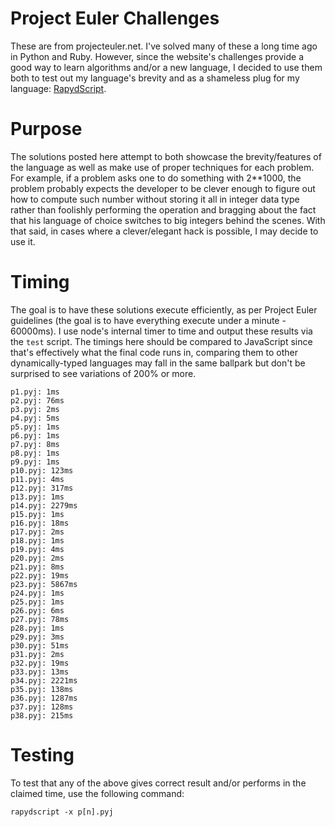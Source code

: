 # Project Euler Challenges
These are from projecteuler.net. I've solved many of these a long time ago in Python and Ruby. However, since the website's challenges provide a good way to learn algorithms and/or a new language, I decided to use them both to test out my language's brevity and as a shameless plug for my language: [RapydScript](https://github.com/atsepkov/RapydScript).

# Purpose
The solutions posted here attempt to both showcase the brevity/features of the language as well as make use of proper techniques for each problem. For example, if a problem asks one to do something with 2**1000, the problem probably expects the developer to be clever enough to figure out how to compute such number without storing it all in integer data type rather than foolishly performing the operation and bragging about the fact that his language of choice switches to big integers behind the scenes. With that said, in cases where a clever/elegant hack is possible, I may decide to use it.

# Timing
The goal is to have these solutions execute efficiently, as per Project Euler guidelines (the goal is to have everything execute under a minute - 60000ms). I use node's internal timer to time and output these results via the `test` script. The timings here should be compared to JavaScript since that's effectively what the final code runs in, comparing them to other dynamically-typed languages may fall in the same ballpark but don't be surprised to see variations of 200% or more.

	p1.pyj: 1ms
	p2.pyj: 76ms
	p3.pyj: 2ms
	p4.pyj: 5ms
	p5.pyj: 1ms
	p6.pyj: 1ms
	p7.pyj: 8ms
	p8.pyj: 1ms
	p9.pyj: 1ms
	p10.pyj: 123ms
	p11.pyj: 4ms
	p12.pyj: 317ms
	p13.pyj: 1ms
	p14.pyj: 2279ms
	p15.pyj: 1ms
	p16.pyj: 18ms
	p17.pyj: 2ms
	p18.pyj: 1ms
	p19.pyj: 4ms
	p20.pyj: 2ms
	p21.pyj: 8ms
	p22.pyj: 19ms
	p23.pyj: 5867ms
	p24.pyj: 1ms
	p25.pyj: 1ms
	p26.pyj: 6ms
	p27.pyj: 78ms
	p28.pyj: 1ms
	p29.pyj: 3ms
	p30.pyj: 51ms
	p31.pyj: 2ms
	p32.pyj: 19ms
	p33.pyj: 13ms
	p34.pyj: 2221ms
	p35.pyj: 138ms
	p36.pyj: 1287ms
	p37.pyj: 128ms
	p38.pyj: 215ms

# Testing
To test that any of the above gives correct result and/or performs in the claimed time, use
the following command:

	rapydscript -x p[n].pyj

